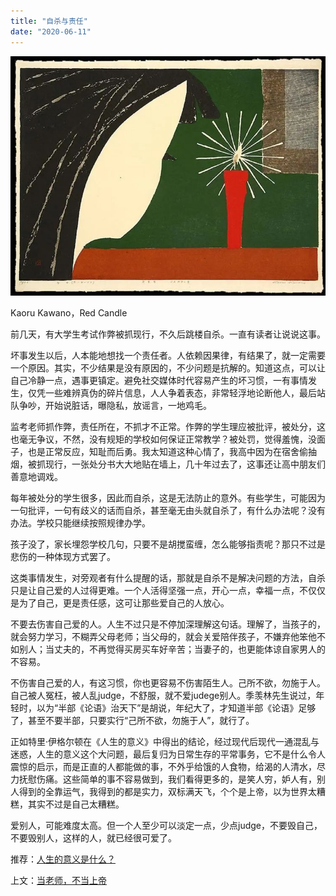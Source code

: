 ```yaml
---
title: "自杀与责任"
date: "2020-06-11"
---
```


  

![连岳文章](images/连岳文章picture-13.jpg)

Kaoru Kawano，Red Candle

  

前几天，有大学生考试作弊被抓现行，不久后跳楼自杀。一直有读者让说说这事。  

  

坏事发生以后，人本能地想找一个责任者。人依赖因果律，有结果了，就一定需要一个原因。其实，不少结果是没有原因的，不少问题是抗解的。知道这点，可以让自己冷静一点，遇事更镇定。避免社交媒体时代容易产生的坏习惯，一有事情发生，仅凭一些难辨真伪的碎片信息，人人争着表态，非常轻浮地论断他人，最后站队争吵，开始说脏话，曝隐私，放谣言，一地鸡毛。

  

监考老师抓作弊，责任所在，不抓才不正常。作弊的学生理应被批评，被处分，这也毫无争议，不然，没有规矩的学校如何保证正常教学？被处罚，觉得羞愧，没面子，也是正常反应，知耻而后勇。我太知道这种心情了，我高中因为在宿舍偷抽烟，被抓现行，一张处分书大大地贴在墙上，几十年过去了，这事还让高中朋友们善意地调戏。

  

每年被处分的学生很多，因此而自杀，这是无法防止的意外。有些学生，可能因为一句批评，一句有歧义的话而自杀，甚至毫无由头就自杀了，有什么办法呢？没有办法。学校只能继续按照规律办学。

  

孩子没了，家长埋怨学校几句，只要不是胡搅蛮缠，怎么能够指责呢？那只不过是悲伤的一种体现方式罢了。

  

这类事情发生，对旁观者有什么提醒的话，那就是自杀不是解决问题的方法，自杀只是让自己爱的人过得更难。一个人活得坚强一点，开心一点，幸福一点，不仅仅是为了自己，更是责任感，这可让那些爱自己的人放心。

  

不要去伤害自己爱的人。人生不过只是不停加深理解这句话。理解了，当孩子的，就会努力学习，不糊弄父母老师；当父母的，就会关爱陪伴孩子，不嫌弃他笨他不如别人；当丈夫的，不再觉得买房买车好辛苦；当妻子的，也更能体谅自家男人的不容易。

  

不伤害自己爱的人，有这习惯，你也更容易不伤害陌生人。己所不欲，勿施于人。自己被人冤枉，被人乱judge，不舒服，就不爱judege别人。季羡林先生说过，年轻时，以为“半部《论语》治天下”是胡说，年纪大了，才知道半部《论语》足够了，甚至不要半部，只要实行“己所不欲，勿施于人”，就行了。

  

正如特里·伊格尔顿在《人生的意义》中得出的结论，经过现代后现代一通混乱与迷惑，人生的意义这个大问题，最后复归为日常生存的平常事务，它不是什么令人震惊的启示，而是正直的人都能做的事，不外乎给饿的人食物，给渴的人清水，尽力抚慰伤痛。这些简单的事不容易做到，我们看得更多的，是笑人穷，妒人有，别人得到的全靠运气，我得到的都是实力，双标满天飞，个个是上帝，以为世界太糟糕，其实不过是自己太糟糕。

  

爱别人，可能难度太高。但一个人至少可以淡定一点，少点judge，不要毁自己，不要毁别人，这样的人，就已经很可爱了。

  

推荐：[人生的意义是什么？](http://mp.weixin.qq.com/s?__biz=MjM5NDU0Mjk2MQ==&mid=2651640768&idx=1&sn=4d12e0104fa869f5b4f0ef70ad790e6a&chksm=bd7e57de8a09dec8fd0922d64460089325bcc45ac72b86340a8ebec203a368efad4cd1f9c0e9&scene=21#wechat_redirect)

上文：[当老师，不当上帝](http://mp.weixin.qq.com/s?__biz=MjM5NDU0Mjk2MQ==&mid=2651641427&idx=1&sn=9c298a132b532df5ae38e6392d383e58&chksm=bd7e524d8a09db5b6b6e4f32a79c5ab086dea8977b842a7d8bd0873d316f8f2f9dabdb920a4d&scene=21#wechat_redirect)

